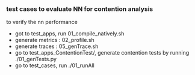 ### test cases to evaluate NN for contention analysis
to verify the nn performance

* got to test_apps, run 01_compile_natively.sh
* generate metrics : 02_profile.sh
* generate traces : 05_genTrace.sh
* go to test_apps_ContentionTest/, generate contention tests by running ./01_genTests.py
* go to test_cases, run ./01_runAll